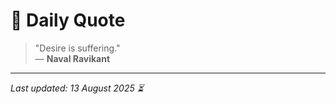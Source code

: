 # 📜 Daily Quote

> "Desire is suffering."  
> — **Naval Ravikant**

---

_Last updated: 13 August 2025 ⏳_
